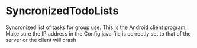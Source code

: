 # SyncronizedTodoLists

Syncronized list of tasks for group use. This is the Android client program. Make sure the IP address in the Config.java file is correctly set to that of the server or the client will crash
